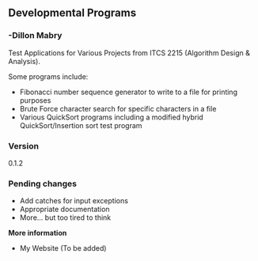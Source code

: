## Developmental Programs
### -Dillon Mabry

Test Applications for Various Projects from ITCS 2215 (Algorithm Design & Analysis). 

Some programs include:
* Fibonacci number sequence generator to write to a file for printing purposes
* Brute Force character search for specific characters in a file
* Various QuickSort programs including a modified hybrid QuickSort/Insertion sort test program


### Version
0.1.2




### Pending changes
- Add catches for input exceptions
- Appropriate documentation
- More... but too tired to think



**More information**

- My Website (To be added)

